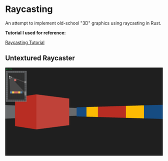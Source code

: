 # Raycasting

An attempt to implement old-school "3D" graphics using raycasting in Rust.

**Tutorial I used for reference:**

[Raycasting Tutorial](https://lodev.org/cgtutor/raycasting.html)

## Untextured Raycaster

![Untextured Raycaster](./assets/untextured.png)
